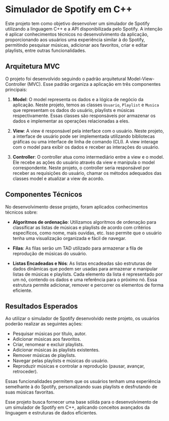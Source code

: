 # Simulador de Spotify em C++

Este projeto tem como objetivo desenvolver um simulador de Spotify utilizando a linguagem C++ e a API disponibilizada pelo Spotify. A intenção é aplicar conhecimentos técnicos no desenvolvimento da aplicação, proporcionando aos usuários uma experiência similar à do Spotify, permitindo pesquisar músicas, adicionar aos favoritos, criar e editar playlists, entre outras funcionalidades.

## Arquitetura MVC

O projeto foi desenvolvido seguindo o padrão arquitetural Model-View-Controller (MVC). Esse padrão organiza a aplicação em três componentes principais:

1. **Model**: O model representa os dados e a lógica de negócio da aplicação. Neste projeto, temos as classes `Usuario`, `Playlist` e `Musica` que representam os dados do usuário, playlists e músicas respectivamente. Essas classes são responsáveis por armazenar os dados e implementar as operações relacionadas a eles.

2. **View**: A view é responsável pela interface com o usuário. Neste projeto, a interface de usuário pode ser implementada utilizando bibliotecas gráficas ou uma interface de linha de comando (CLI). A view interage com o model para exibir os dados e receber as interações do usuário.

3. **Controller**: O controller atua como intermediário entre a view e o model. Ele recebe as ações do usuário através da view e manipula o model correspondente. Neste projeto, o controller seria responsável por receber as requisições do usuário, chamar os métodos adequados das classes model e atualizar a view de acordo.

## Componentes Técnicos

No desenvolvimento desse projeto, foram aplicados conhecimentos técnicos sobre:

- **Algoritmos de ordenação**: Utilizamos algoritmos de ordenação para classificar as listas de músicas e playlists de acordo com critérios específicos, como nome, mais ouvidas, etc. Isso permite que o usuário tenha uma visualização organizada e fácil de navegar.

- **Filas**: As filas serão um TAD utilizado para armazenar a fila de reprodução de músicas do usuário.

- **Listas Encadeadas e Nós**: As listas encadeadas são estruturas de dados dinâmicas que podem ser usadas para armazenar e manipular listas de músicas e playlists. Cada elemento da lista é representado por um nó, contendo os dados e uma referência para o próximo nó. Essa estrutura permite adicionar, remover e percorrer os elementos de forma eficiente.

## Resultados Esperados

Ao utilizar o simulador de Spotify desenvolvido neste projeto, os usuários poderão realizar as seguintes ações:

- Pesquisar músicas por título, autor.
- Adicionar músicas aos favoritos.
- Criar, renomear e excluir playlists.
- Adicionar músicas às playlists existentes.
- Remover músicas de playlists.
- Navegar pelas playlists e músicas do usuário.
- Reproduzir músicas e controlar a reprodução (pausar, avançar, retroceder).

Essas funcionalidades permitem que os usuários tenham uma experiência semelhante à do Spotify, personalizando suas playlists e desfrutando de suas músicas favoritas.

Esse projeto busca fornecer uma base sólida para o desenvolvimento de um simulador de Spotify em C++, aplicando conceitos avançados da linguagem e estruturas de dados eficientes.